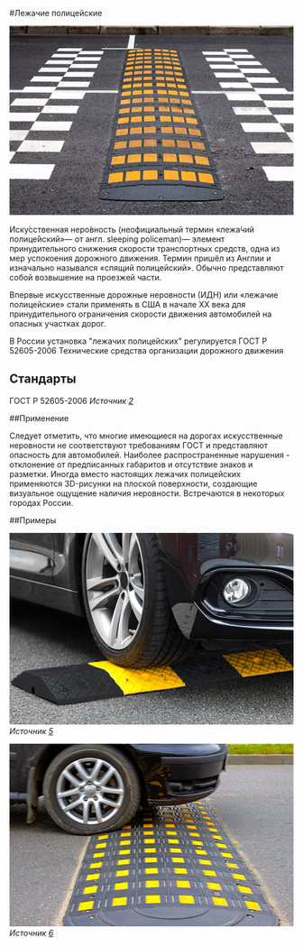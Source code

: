 #Лежачие полицейские


![лежачий полицейский](speed_bumps/img1.webp "лежачий полицейский ")

Иску́сственная неро́вность (неофициальный термин «лежа́чий полице́йский»— от англ. sleeping policeman)— элемент принудительного снижения скорости транспортных средств, одна из мер успокоения дорожного движения. Термин пришёл из Англии и изначально назывался «спящий полицейский». Обычно представляют собой возвышение на проезжей части.

Впервые искусственные дорожные неровности (ИДН) или «лежачие полицейские» стали применять в США в начале XX века для принудительного ограничения скорости движения автомобилей на опасных участках дорог.

В России установка "лежачих полицейских" регулируется ГОСТ Р 52605-2006
Технические средства организации дорожного движения


## Стандарты

ГОСТ Р 52605-2006 *Источник [2]* 


##Применение

Следует отметить, что многие имеющиеся на дорогах искусственные неровности не соответствуют требованиям ГОСТ и представляют опасность для автомобилей. Наиболее распространенные нарушения - отклонение от предписанных габаритов и отсутствие знаков и разметки.
Иногда вместо настоящих лежачих полицейских применяются 3D-рисунки на плоской поверхности, создающие визуальное ощущение наличия неровности. Встречаются в некоторых городах России.

##Примеры 

![лежачий полицейский](speed_bumps/img3.png "лежачий полицейский ") *Источник [5]* 

![лежачий полицейский ](speed_bumps/img4.png "лежачий полицейский ") *Источник [6]*



[1]: https://carsweek.ru/news/News_in_the_world/1212387/
[2]: https://docs.cntd.ru/document/1200048469
[3]: https://ru.wikipedia.org/wiki/%D0%98%D1%81%D0%BA%D1%83%D1%81%D1%81%D1%82%D0%B2%D0%B5%D0%BD%D0%BD%D0%B0%D1%8F_%D0%BD%D0%B5%D1%80%D0%BE%D0%B2%D0%BD%D0%BE%D1%81%D1%82%D1%8C
[5]: https://www.dortec.ru/statji/tot-samyy-lezhachiy-politseyskiy.html
[6]: https://novate.ru/blogs/111219/52702/
